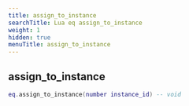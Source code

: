 ```yaml
---
title: assign_to_instance
searchTitle: Lua eq assign_to_instance
weight: 1
hidden: true
menuTitle: assign_to_instance
---
```

## assign_to_instance
```lua
eq.assign_to_instance(number instance_id) -- void
```